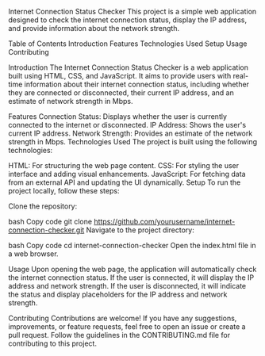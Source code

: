 Internet Connection Status Checker
This project is a simple web application designed to check the internet connection status, display the IP address, and provide information about the network strength.

Table of Contents
Introduction
Features
Technologies Used
Setup
Usage
Contributing

Introduction
The Internet Connection Status Checker is a web application built using HTML, CSS, and JavaScript. It aims to provide users with real-time information about their internet connection status, including whether they are connected or disconnected, their current IP address, and an estimate of network strength in Mbps.

Features
Connection Status: Displays whether the user is currently connected to the internet or disconnected.
IP Address: Shows the user's current IP address.
Network Strength: Provides an estimate of the network strength in Mbps.
Technologies Used
The project is built using the following technologies:

HTML: For structuring the web page content.
CSS: For styling the user interface and adding visual enhancements.
JavaScript: For fetching data from an external API and updating the UI dynamically.
Setup
To run the project locally, follow these steps:

Clone the repository:

bash
Copy code
git clone https://github.com/yourusername/internet-connection-checker.git
Navigate to the project directory:

bash
Copy code
cd internet-connection-checker
Open the index.html file in a web browser.

Usage
Upon opening the web page, the application will automatically check the internet connection status. If the user is connected, it will display the IP address and network strength. If the user is disconnected, it will indicate the status and display placeholders for the IP address and network strength.

Contributing
Contributions are welcome! If you have any suggestions, improvements, or feature requests, feel free to open an issue or create a pull request. Follow the guidelines in the CONTRIBUTING.md file for contributing to this project.
